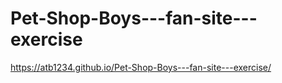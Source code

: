 # Pet-Shop-Boys---fan-site---exercise
https://atb1234.github.io/Pet-Shop-Boys---fan-site---exercise/
